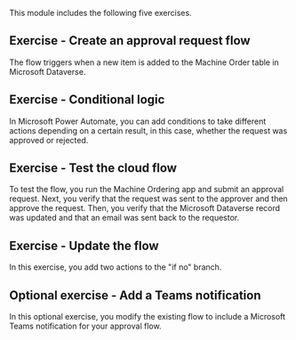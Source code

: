 This module includes the following five exercises.

## Exercise - Create an approval request flow

The flow triggers when a new item is added to the Machine Order table in Microsoft Dataverse.

## Exercise - Conditional logic

In Microsoft Power Automate, you can add conditions to take different actions depending on a certain result, in this case, whether the request was approved or rejected.

## Exercise - Test the cloud flow

To test the flow, you run the Machine Ordering app and submit an approval request. Next, you verify that the request was sent to the approver and then approve the request. Then, you verify that the Microsoft Dataverse record was updated and that an email was sent back to the requestor.

## Exercise - Update the flow

In this exercise, you add two actions to the "if no" branch.

## Optional exercise - Add a Teams notification

In this optional exercise, you modify the existing flow to include a Microsoft Teams notification for your approval flow.

